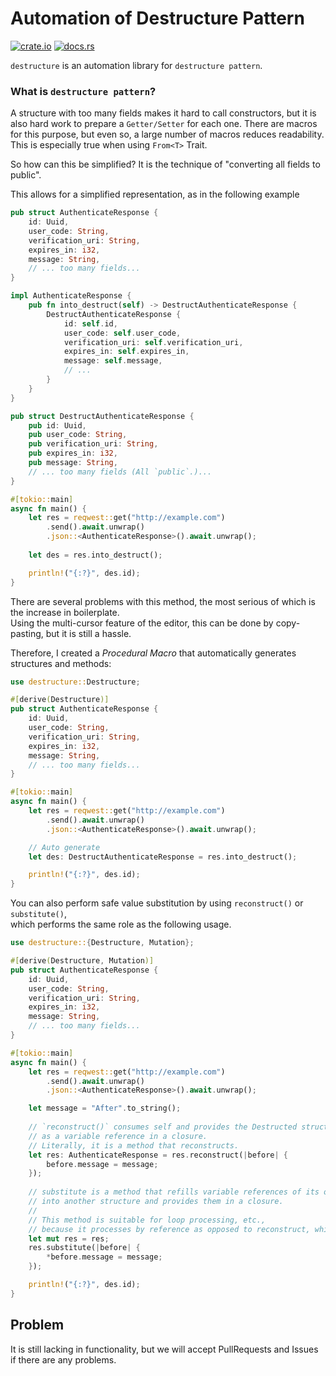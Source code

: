 # Automation of Destructure Pattern
[<img alt="crate.io" src="https://img.shields.io/crates/v/destructure?label=crate.io&logo=rust&style=flat-square">](https://crates.io/crates/destructure)
[<img alt="docs.rs" src="https://img.shields.io/docsrs/destructure?color=6162ff&label=docs.rs&logo=docs.rs&style=flat-square">](https://docs.rs/destructure/0.4.3/destructure/)

`destructure` is an automation library for `destructure pattern`.

### What is `destructure pattern`?
A structure with too many fields makes it hard to call constructors, but it is also hard work to prepare a `Getter/Setter` for each one. There are macros for this purpose, but even so, a large number of macros reduces readability. This is especially true when using `From<T>` Trait.  

So how can this be simplified? It is the technique of "converting all fields to public". 
  
This allows for a simplified representation, as in the following example

```rust
pub struct AuthenticateResponse {
    id: Uuid,
    user_code: String,
    verification_uri: String,
    expires_in: i32,
    message: String,
    // ... too many fields...
}

impl AuthenticateResponse {
    pub fn into_destruct(self) -> DestructAuthenticateResponse {
        DestructAuthenticateResponse {
            id: self.id,
            user_code: self.user_code,
            verification_uri: self.verification_uri,
            expires_in: self.expires_in,
            message: self.message,
            // ...
        }
    }
}

pub struct DestructAuthenticateResponse {
    pub id: Uuid,
    pub user_code: String,
    pub verification_uri: String,
    pub expires_in: i32,
    pub message: String,
    // ... too many fields (All `public`.)...
}

#[tokio::main]
async fn main() {
    let res = reqwest::get("http://example.com")
        .send().await.unwrap()
        .json::<AuthenticateResponse>().await.unwrap();
    
    let des = res.into_destruct();

    println!("{:?}", des.id);
}
```
  
There are several problems with this method, the most serious of which is the increase in boilerplate.  
Using the multi-cursor feature of the editor, this can be done by copy-pasting, but it is still a hassle.  

Therefore, I created a *Procedural Macro* that automatically generates structures and methods:

```rust
use destructure::Destructure;

#[derive(Destructure)]
pub struct AuthenticateResponse {
    id: Uuid,
    user_code: String,
    verification_uri: String,
    expires_in: i32,
    message: String,
    // ... too many fields...
}

#[tokio::main]
async fn main() {
    let res = reqwest::get("http://example.com")
        .send().await.unwrap()
        .json::<AuthenticateResponse>().await.unwrap();

    // Auto generate
    let des: DestructAuthenticateResponse = res.into_destruct();

    println!("{:?}", des.id);
}
```

You can also perform safe value substitution by using `reconstruct()` or `substitute()`,  
which performs the same role as the following usage.  
```rust
use destructure::{Destructure, Mutation};

#[derive(Destructure, Mutation)]
pub struct AuthenticateResponse {
    id: Uuid,
    user_code: String,
    verification_uri: String,
    expires_in: i32,
    message: String,
    // ... too many fields...
}

#[tokio::main]
async fn main() {
    let res = reqwest::get("http://example.com")
        .send().await.unwrap()
        .json::<AuthenticateResponse>().await.unwrap();

    let message = "After".to_string();
    
    // `reconstruct()` consumes self and provides the Destructed structure 
    // as a variable reference in a closure. 
    // Literally, it is a method that reconstructs.
    let res: AuthenticateResponse = res.reconstruct(|before| {
        before.message = message;
    });
    
    // substitute is a method that refills variable references of its own field values 
    // into another structure and provides them in a closure.
    //
    // This method is suitable for loop processing, etc., 
    // because it processes by reference as opposed to reconstruct, which consumes values.
    let mut res = res;
    res.substitute(|before| {
        *before.message = message;
    });

    println!("{:?}", des.id);
}
```

## Problem
It is still lacking in functionality, but we will accept PullRequests and Issues if there are any problems.